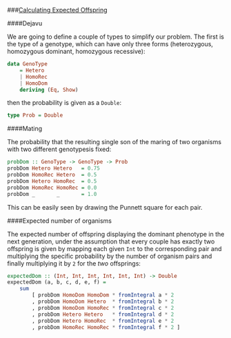###[Calculating Expected Offspring](http://rosalind.info/problems/iev/)

####Dejavu

We are going to define a couple of types to simplify our problem. The first is the type of a genotype, which can have only three forms (heterozygous, homozygous dominant, homozygous recessive):

```haskell
data GenoType
    = Hetero
    | HomoRec
    | HomoDom
    deriving (Eq, Show)
```

then the probability is given as a `Double`:

```haskell
type Prob = Double
```

####Mating

The probability that the resulting single son of the maring of two organisms with two different genotypesis fixed:

```haskell
probDom :: GenoType -> GenoType -> Prob
probDom Hetero Hetero   = 0.75
probDom HomoRec Hetero  = 0.5
probDom Hetero HomoRec  = 0.5
probDom HomoRec HomoRec = 0.0
probDom _       _       = 1.0
```

This can be easily seen by drawing the Punnett square for each pair.

####Expected number of organisms

The expected number of offspring displaying the dominant phenotype in the next generation, under the assumption that every couple has exactly two offspring is given by mapping each given `Int` to the corresponding pair and multiplying the specific probability by the number of organism pairs and finally multiplying it by `2` for the *two* offsprings:

```haskell
expectedDom :: (Int, Int, Int, Int, Int, Int) -> Double
expectedDom (a, b, c, d, e, f) =
    sum
        [ probDom HomoDom HomoDom * fromIntegral a * 2
        , probDom HomoDom Hetero  * fromIntegral b * 2
        , probDom HomoDom HomoRec * fromIntegral c * 2
        , probDom Hetero Hetero   * fromIntegral d * 2
        , probDom Hetero HomoRec  * fromIntegral e * 2
        , probDom HomoRec HomoRec * fromIntegral f * 2 ]
```
